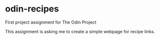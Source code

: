 # odin-recipes
First project assignment for The Odin Project

This assignment is asking me to create a simple webpage for recipe links.